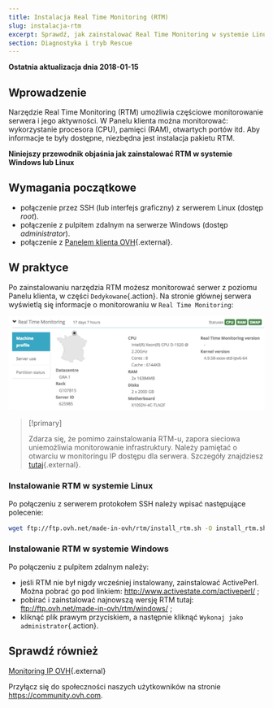 ```yaml
---
title: Instalacja Real Time Monitoring (RTM)
slug: instalacja-rtm
excerpt: Sprawdź, jak zainstalować Real Time Monitoring w systemie Linux lub Windows.
section: Diagnostyka i tryb Rescue
---
```


**Ostatnia aktualizacja dnia 2018-01-15**

## Wprowadzenie

Narzędzie Real Time Monitoring (RTM) umożliwia częściowe monitorowanie serwera i jego aktywności. W Panelu klienta można monitorować: wykorzystanie procesora (CPU), pamięci (RAM), otwartych portów itd. Aby informacje te były dostępne, niezbędna jest instalacja pakietu RTM.

**Niniejszy przewodnik objaśnia jak zainstalować RTM w systemie Windows lub Linux**

## Wymagania początkowe

- połączenie przez SSH (lub interfejs graficzny) z serwerem Linux (dostęp *root*).
- połączenie z pulpitem zdalnym na serwerze Windows (dostęp *administrator*).
- połączenie z [Panelem klienta OVH](https://www.ovh.com/auth){.external}.

## W praktyce

Po zainstalowaniu narzędzia RTM możesz monitorować serwer z poziomu Panelu klienta, w części `Dedykowane`{.action}. Na stronie głównej serwera wyświetlą się informacje o monitorowaniu w `Real Time Monitoring`:

![Real Time Monitoring](images/rtm.png)

> [!primary]
>
> Zdarza się, że pomimo zainstalowania RTM-u, zapora sieciowa uniemożliwia monitorowanie infrastruktury. Należy pamiętać o otwarciu w monitoringu IP dostępu dla serwera. Szczegóły znajdziesz [tutaj](https://docs.ovh.com/fr/dedicated/monitoring-ip-ovh/){.external}.
> 

### Instalowanie RTM w systemie Linux

Po połączeniu z serwerem protokołem SSH należy wpisać następujące polecenie:

```sh
wget ftp://ftp.ovh.net/made-in-ovh/rtm/install_rtm.sh -O install_rtm.sh | sh install_rtm.sh
```

### Instalowanie RTM w systemie Windows

Po połączeniu z pulpitem zdalnym należy:

- jeśli RTM nie był nigdy wcześniej instalowany, zainstalować ActivePerl. Można pobrać go pod linkiem: <http://www.activestate.com/activeperl/> ;
- pobirać i zainstalować najnowszą wersję RTM tutaj: <ftp://ftp.ovh.net/made-in-ovh/rtm/windows/> ;
- kliknąć plik prawym przyciskiem, a następnie kliknąć `Wykonaj jako administrator`{.action}.


## Sprawdź również

[Monitoring IP OVH](https://docs.ovh.com/fr/dedicated/monitoring-ip-ovh/){.external}

Przyłącz się do społeczności naszych użytkowników na stronie <https://community.ovh.com>.

